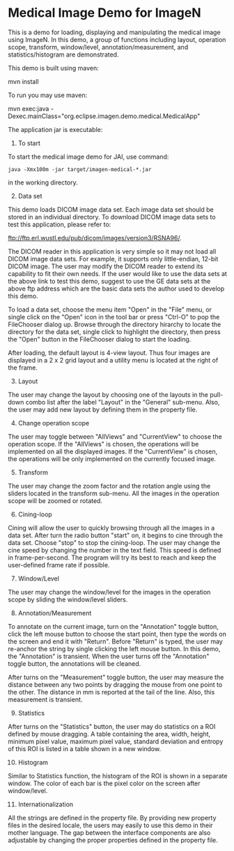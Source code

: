 # Medical Image Demo for ImageN

This is a demo for loading, displaying and manipulating the medical image
using ImageN. In this demo, a group of functions including layout, operation
scope, transform, window/level, annotation/measurement, and 
statistics/histogram are demonstrated.

This demo is built using maven:

   mvn install

To run you may use maven:

   mvn exec:java -Dexec.mainClass="org.eclipse.imagen.demo.medical.MedicalApp"

The application jar is executable:

1. To start

To start the medical image demo for JAI, use command:

    java -Xmx100m -jar target/imagen-medical-*.jar

in the working directory. 

2. Data set

This demo loads DICOM image data set.  Each image data set should be stored in
an individual directory.  To download DICOM image data sets to test this 
application, please refer to:

ftp://ftp.erl.wustl.edu/pub/dicom/images/version3/RSNA96/.

The DICOM reader in this application is very simple so it may not load all
DICOM image data sets.  For example, it supports only little-endian, 12-bit
DICOM image.  The user may modify the DICOM reader to extend its
capability to fit their own needs.  If the user would like to use the data
sets at the above link to test this demo, suggest to use the GE data sets 
at the above ftp address which are the basic data sets the author used to 
develop this demo.

To load a data set, choose the menu item "Open" in the "File" menu, or single
click on the "Open" icon in the tool bar or press "Ctrl-O" to pop the 
FileChooser dialog up.  Browse through the directory hirarchy to locate the
directory for the data set, single click to highlight the directory, then 
press the "Open" button in the FileChooser dialog to start the loading.

After loading, the default layout is 4-view layout.  Thus four images
are displayed in a 2 x 2 grid layout and a utility menu is located at 
the right of the frame.

3. Layout

The user may change the layout by choosing one of the layouts in the pull-down 
combo list after the label "Layout" in the "General" sub-menu.  Also, the user 
may add new layout by defining them in the property file.

4. Change operation scope

The user may toggle between "AllViews" and "CurrentView" to choose the 
operation scope.  If the "AllViews" is chosen, the operations will be 
implemented on all the displayed images.  If the "CurrentView" is chosen, 
the operations will be only implemented on the currently focused image.

5. Transform

The user may change the zoom factor and the rotation angle using the sliders 
located in the transform sub-menu.  All the images in the operation scope will 
be zoomed or rotated.

6. Cining-loop

Cining will allow the user to quickly browsing through all the images in a 
data set. After turn the radio button "start" on, it begins to cine through 
the data set.  Choose "stop" to stop the cining-loop.  The user may change 
the cine speed by changing the number in the text field.  This speed is 
defined in frame-per-second.  The program will try its best to reach and 
keep the user-defined frame rate if possible.

7. Window/Level

The user may change the window/level for the images in the operation scope 
by sliding the window/level sliders.

8. Annotation/Measurement

To annotate on the current image, turn on the "Annotation" toggle button, 
click the left mouse button to choose the start point, then type the words
on the screen and end it with "Return".  Before "Return" is typed, the user 
may re-anchor the string by single clicking the left mouse button.  In this 
demo, the "Annotation" is transient.  When the user turns off the "Annotation" 
toggle button, the annotations will be cleaned.

After turns on the "Measurement" toggle button, the user may measure the 
distance between any two points by dragging the mouse from one point to the 
other.  The distance in mm is reported at the tail of the line.  Also, this 
measurement is transient.

9. Statistics

After turns on the "Statistics" button, the user may do statistics on a ROI 
defined by mouse dragging.  A table containing the area, width, height, 
minimum pixel value, maximum pixel value, standard deviation and entropy of 
this ROI is listed in a table shown in a new window.

10. Histogram

Similar to Statistics function, the histogram of the ROI is shown in a
separate window.  The color of each bar is the pixel color on the screen
after window/level.

11. Internationalization 

All the strings are defined in the property file.  By providing new property
files in the desired locale, the users may easily to use this demo in their
mother language.  The gap between the interface components are also adjustable
by changing the proper properties defined in the property file.

